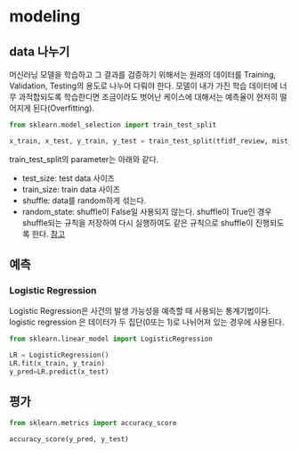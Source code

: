# modeling

## data 나누기

머신러닝 모델을 학습하고 그 결과를 검증하기 위해서는 원래의 데이터를 Training, Validation, Testing의 용도로 나누어 다뤄야 한다. 모델이 내가 가진 학습 데이터에 너무 과적합되도록 학습한디면 조금이라도 벗어난 케이스에 대해서는 예측율이 현저히 떨어지게 된다(Overfitting).

```python
from sklearn.model_selection import train_test_split

x_train, x_test, y_train, y_test = train_test_split(tfidf_review, mist_review["Overall"], test_size = 0.3, random_state=0)
```

train_test_split의 parameter는 아래와 같다.

* test_size: test data 사이즈
* train_size: train data 사이즈
* shuffle: data를 random하게 섞는다.
* random_state: shuffle이 False일 사용되지 않는다. shuffle이 True인 경우 shuffle되는 규칙을 저장하여 다시 실행하여도 같은 규칙으로 shuffle이 진행되도록 한다. [참고](https://stackoverflow.com/questions/58955816/difference-between-shuffle-and-random-state-in-train-test-split)

## 예측

### Logistic Regression

Logistic Regression은 사건의 발생 가능성을 예측할 때 사용되는 통계기법이다. logistic regression 은 데이터가 두 집단(0또는 1)로 나뉘어져 있는 경우에 사용된다.

```python
from sklearn.linear_model import LogisticRegression

LR = LogisticRegression()
LR.fit(x_train, y_train)
y_pred=LR.predict(x_test)
```

## 평가

```python
from sklearn.metrics import accuracy_score

accuracy_score(y_pred, y_test)
```
